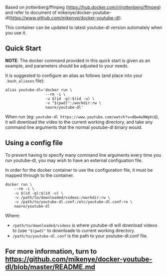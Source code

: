 Based on jrottenberg/ffmpeg (https://hub.docker.com/r/jrottenberg/ffmpeg) and refer to document of mikenye/docker-youtube-dl(https://www.github.com/mikenye/docker-youtube-dl).

This container can be updated to latest youtube-dl version automately when you use it.

## Quick Start

**NOTE**: The docker command provided in this quick start is given as an example, and parameters should be adjusted to your needs.

It is suggested to configure an alias as follows (and place into your `.bash_aliases` file):

```shell
alias youtube-dl='docker run \
                  --rm -i \
                  -u $(id -g):$(id -u) \
                  -v "$(pwd)":/workdir:rw \
                  naore/youtube-dl'
```

When run (eg: `youtube-dl https://www.youtube.com/watch?v=dQw4w9WgXcQ`), it will download the video to the current working directory, and take any command line arguments that the normal youtube-dl binary would.

## Using a config file

To prevent having to specify many command line arguments every time you run youtube-dl, you may wish to have an external configuation file.

In order for the docker container to use the configuration file, it must be mapped through to the container.

```shell
docker run \
    --rm -i \
    -u $(id -g):$(id -u) \
    -v /path/to/downloaded/videos:/workdir:rw \
    -v /path/to/youtube-dl.conf:/etc/youtube-dl.conf:ro \
    naore/youtube-dl
```

Where:

* `/path/to/downloaded/videos` is where youtube-dl will download videos to (use `"$(pwd)"` to downloade to current working directory.
* `/path/to/youtube-dl.conf` is the path to your youtube-dl.conf file.

 ## For more information, turn to https://github.com/mikenye/docker-youtube-dl/blob/master/README.md
